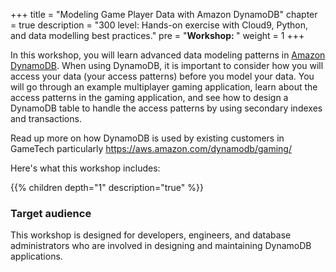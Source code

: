 +++
title = "Modeling Game Player Data with Amazon DynamoDB"
chapter = true
description = "300 level: Hands-on exercise with Cloud9, Python, and data modelling best practices."
pre = "<b>Workshop: </b>"
weight = 1
+++


In this workshop, you will learn advanced data modeling patterns in [Amazon DynamoDB](https://docs.aws.amazon.com/amazondynamodb/latest/developerguide/Introduction.html). When using DynamoDB, it is important to consider how you will access your data (your access patterns) before you model your data. You will go through an example multiplayer gaming application, learn about the access patterns in the gaming application, and see how to design a DynamoDB table to handle the access patterns by using secondary indexes and transactions.

Read up more on how DynamoDB is used by existing customers in GameTech particularly
https://aws.amazon.com/dynamodb/gaming/

Here's what this workshop includes:

{{% children depth="1" description="true" %}}


### Target audience

This workshop is designed for developers, engineers, and database administrators who are involved in designing and maintaining DynamoDB applications.






